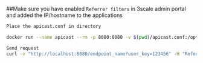 ##Make sure you have enabled `Referrer filters` in 3scale admin portal and added the IP/hostname to the applications

```sh
Place the apicast.conf in directory

docker run --name apicast --rm -p 8080:8080 -v $(pwd)/apicast.conf:/opt/app-root/src/conf.d/apicast.conf -e THREESCALE_PORTAL_ENDPOINT=https://<access_token>@portal-admin.3scale.net -e APICAST_LOG_LEVEL=debug registry.access.redhat.com/3scale-amp20/apicast-gateway

Send request
curl -v "http://localhost:8080/endpoint_name?user_key=123456" -H "Referrer: 10.2.2.2"
```


